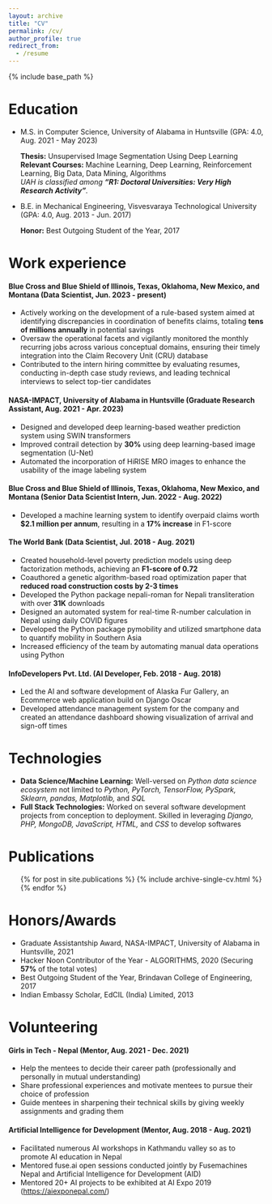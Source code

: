 ```yaml
---
layout: archive
title: "CV"
permalink: /cv/
author_profile: true
redirect_from:
  - /resume
---
```


{% include base_path %}

Education
======

* M.S. in Computer Science, University of Alabama in Huntsville (GPA: 4.0, Aug. 2021 - May 2023)

  **Thesis:** Unsupervised Image Segmentation Using Deep Learning<br>
  **Relevant Courses:** Machine Learning, Deep Learning, Reinforcement Learning, Big Data, Data Mining, Algorithms<br>
  _UAH is classified among **“R1: Doctoral Universities: Very High Research Activity”**._
* B.E. in Mechanical Engineering, Visvesvaraya Technological University (GPA: 4.0, Aug. 2013 - Jun. 2017)

  **Honor:** Best Outgoing Student of the Year, 2017


Work experience
======

#### Blue Cross and Blue Shield of Illinois, Texas, Oklahoma, New Mexico, and Montana (Data Scientist, Jun. 2023 - present) 

* Actively working on the development of a rule-based system aimed at identifying discrepancies in coordination of benefits claims, totaling **tens of millions annually** in potential savings
* Oversaw the operational facets and vigilantly monitored the monthly recurring jobs across various conceptual domains, ensuring their timely integration into the Claim Recovery Unit (CRU) database
* Contributed to the intern hiring committee by evaluating resumes, conducting in-depth case study reviews, and leading technical interviews to select top-tier candidates

#### NASA-IMPACT, University of Alabama in Huntsville (Graduate Research Assistant, Aug. 2021 - Apr. 2023) 

* Designed and developed deep learning-based weather prediction system using SWIN transformers
* Improved contrail detection by **30%** using deep learning-based image segmentation (U-Net)
* Automated the incorporation of HiRISE MRO images to enhance the usability of the image labeling system

#### Blue Cross and Blue Shield of Illinois, Texas, Oklahoma, New Mexico, and Montana (Senior Data Scientist Intern, Jun. 2022 - Aug. 2022)

* Developed a machine learning system to identify overpaid claims worth **$2.1 million per annum**, resulting in a **17% increase** in F1-score

#### The World Bank (Data Scientist, Jul. 2018 - Aug. 2021)

* Created household-level poverty prediction models using deep factorization methods, achieving an **F1-score of 0.72**
* Coauthored a genetic algorithm-based road optimization paper that **reduced road construction costs by 2-3 times**
* Developed the Python package nepali-roman for Nepali transliteration with over **31K** downloads
* Designed an automated system for real-time R-number calculation in Nepal using daily COVID figures
* Developed the Python package pymobility and utilized smartphone data to quantify mobility in Southern Asia
* Increased efficiency of the team by automating manual data operations using Python

#### InfoDevelopers Pvt. Ltd. (AI Developer, Feb. 2018 - Aug. 2018)

* Led the AI and software development of Alaska Fur Gallery, an Ecommerce web application build on Django Oscar
* Developed attendance management system for the company and created an attendance dashboard showing visualization of arrival and sign-off times


Technologies
======
* **Data Science/Machine Learning:** Well-versed on _Python data science ecosystem_ not limited to _Python, PyTorch, TensorFlow, PySpark, Sklearn, pandas, Matplotlib,_ and _SQL_
* **Full Stack Technologies:** Worked on several software development projects from conception to deployment. Skilled in leveraging _Django, PHP, MongoDB, JavaScript, HTML,_ and _CSS_ to develop softwares

Publications
======
  <ul>{% for post in site.publications %}
    {% include archive-single-cv.html %}
  {% endfor %}</ul>
  
<!-- Talks
======
  <ul>{% for post in site.talks %}
    {% include archive-single-talk-cv.html %}
  {% endfor %}</ul>
  
Teaching
======
  <ul>{% for post in site.teaching %}
    {% include archive-single-cv.html %}
  {% endfor %}</ul> -->
  
Honors/Awards
======
* Graduate Assistantship Award, NASA-IMPACT, University of Alabama in Huntsville, 2021
* Hacker Noon Contributor of the Year - ALGORITHMS, 2020 (Securing **57%** of the total votes)
* Best Outgoing Student of the Year, Brindavan College of Engineering, 2017
* Indian Embassy Scholar, EdCIL (India) Limited, 2013


Volunteering
======

#### Girls in Tech - Nepal (Mentor, Aug. 2021 - Dec. 2021) 

* Help the mentees to decide their career path (professionally and personally in mutual understanding)
* Share professional experiences and motivate mentees to pursue their choice of profession
* Guide mentees in sharpening their technical skills by giving weekly assignments and grading them

#### Artificial Intelligence for Development (Mentor, Aug. 2018 - Aug. 2021) 

* Facilitated numerous AI workshops in Kathmandu valley so as to promote AI education in Nepal
* Mentored fuse.ai open sessions conducted jointly by Fusemachines Nepal and Artificial Intelligence for Development (AID)
* Mentored 20+ AI projects to be exhibited at AI Expo 2019 (https://aiexponepal.com/)


<!-- Service and leadership
======
* Currently signed in to 43 different slack teams -->
